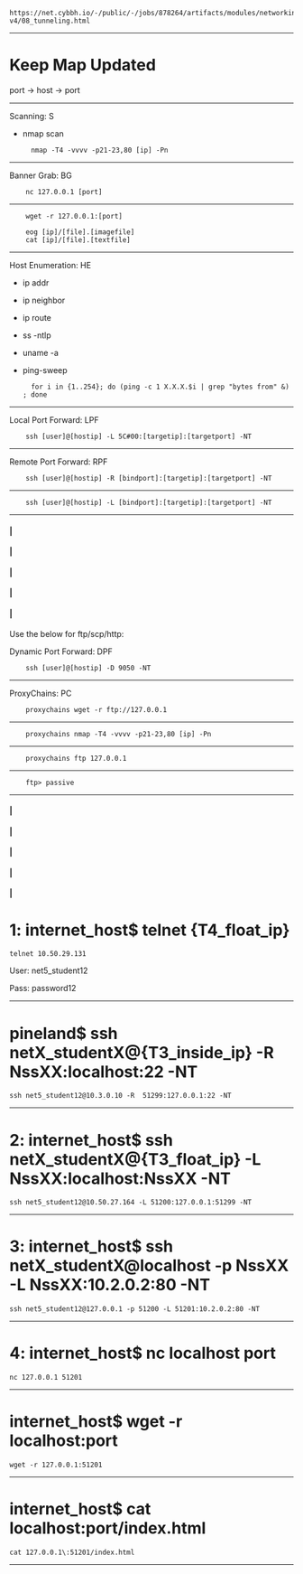     https://net.cybbh.io/-/public/-/jobs/878264/artifacts/modules/networking/slides-v4/08_tunneling.html
_________________________________________________________________________________________________________________
# Keep Map Updated
port -> host -> port
_________________________________________________________________________________________________________________
Scanning: S

- nmap scan

        nmap -T4 -vvvv -p21-23,80 [ip] -Pn
_________________________________________________________________________________________________________________
Banner Grab: BG

        nc 127.0.0.1 [port]
_________________________________________________________________________________________________________________
        wget -r 127.0.0.1:[port]
        
        eog [ip]/[file].[imagefile]
        cat [ip]/[file].[textfile]
_________________________________________________________________________________________________________________
Host Enumeration: HE

- ip addr
- ip neighbor
- ip route
- ss -ntlp
- uname -a
- ping-sweep

        for i in {1..254}; do (ping -c 1 X.X.X.$i | grep "bytes from" &) ; done
_________________________________________________________________________________________________________________
Local Port Forward: LPF

        ssh [user]@[hostip] -L 5C#00:[targetip]:[targetport] -NT
_________________________________________________________________________________________________________________
Remote Port Forward: RPF

        ssh [user]@[hostip] -R [bindport]:[targetip]:[targetport] -NT
_________________________________________________________________________________________________________________
        ssh [user]@[hostip] -L [bindport]:[targetip]:[targetport] -NT
_________________________________________________________________________________________________________________
#### |
#### |
#### |
#### |
#### |
Use the below for ftp/scp/http:

Dynamic Port Forward: DPF

        ssh [user]@[hostip] -D 9050 -NT
_________________________________________________________________________________________________________________
ProxyChains: PC

        proxychains wget -r ftp://127.0.0.1
_________________________________________________________________________________________________________________
        proxychains nmap -T4 -vvvv -p21-23,80 [ip] -Pn
_________________________________________________________________________________________________________________
        proxychains ftp 127.0.0.1
_________________________________________________________________________________________________________________
        ftp> passive
_________________________________________________________________________________________________________________
#### |
#### |
#### |
#### |
#### |
# 1: internet_host$ telnet {T4_float_ip} 

    telnet 10.50.29.131

User: net5_student12

Pass: password12
_________________________________________________________________________________________________________________ 
# pineland$ ssh netX_studentX@{T3_inside_ip} -R NssXX:localhost:22 -NT

    ssh net5_student12@10.3.0.10 -R  51299:127.0.0.1:22 -NT
_________________________________________________________________________________________________________________
# 2: internet_host$ ssh netX_studentX@{T3_float_ip} -L NssXX:localhost:NssXX -NT

    ssh net5_student12@10.50.27.164 -L 51200:127.0.0.1:51299 -NT
_________________________________________________________________________________________________________________
# 3: internet_host$ ssh netX_studentX@localhost -p NssXX -L NssXX:10.2.0.2:80 -NT

    ssh net5_student12@127.0.0.1 -p 51200 -L 51201:10.2.0.2:80 -NT
_________________________________________________________________________________________________________________
# 4: internet_host$ nc localhost port

    nc 127.0.0.1 51201
_________________________________________________________________________________________________________________
# internet_host$ wget -r localhost:port

    wget -r 127.0.0.1:51201
_________________________________________________________________________________________________________________
# internet_host$ cat localhost\:port/index.html

    cat 127.0.0.1\:51201/index.html
_________________________________________________________________________________________________________________
